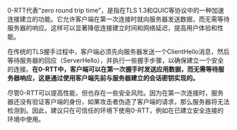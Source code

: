 
0-RTT代表“zero round trip time”，是指在TLS 1.3和QUIC等协议中的一种加速连接建立的功能。它允许客户端在第一次连接时就向服务器发送数据，而无需等待服务器的响应。这样可以显著降低连接建立时间和网络延迟，提高用户体验和性能。

在传统的TLS握手过程中，客户端必须先向服务器发送一个ClientHello消息，然后等待服务器的回应（ServerHello），并执行一些握手步骤，以确保建立一个安全的连接。**在0-RTT中，客户端可以在第一次握手时发送应用数据，而无需等待服务器响应，这是通过使用客户端先前与服务器建立的会话密钥实现的。**

尽管0-RTT可以提高性能，但也存在一些安全风险。因为在第一次连接时，服务器还没有验证客户端的身份，如果攻击者伪造了客户端的请求，那么服务器将无法检测到。因此，建议只在可信任的环境下使用0-RTT，例如在已建立安全连接的环境中使用。
